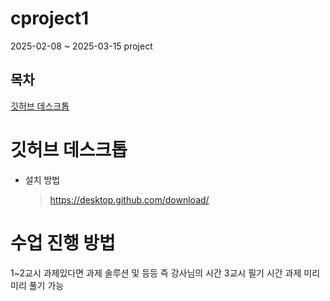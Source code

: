 # cproject1
 2025-02-08 ~ 2025-03-15 project

## 목차
 [깃허브 데스크톱](#깃허브-데스크톱)

 # 깃허브 데스크톱

 + 설치 방법
   >https://desktop.github.com/download/
   

 # 수업 진행 방법
  1~2교시 과제있다면 과제 솔루션 및 등등
  즉 강사님의 시간
  3교시 필기 시간 과제 미리미리 풀기 가능
